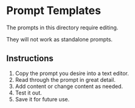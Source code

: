 # Prompt Templates

The prompts in this directory require editing.

They will not work as standalone prompts.

## Instructions

1. Copy the prompt you desire into a text editor.
2. Read through the prompt in great detail.
3. Add content or change content as needed.
4. Test it out.
5. Save it for future use.